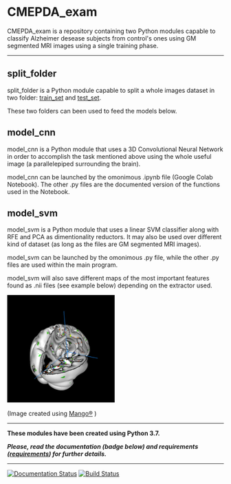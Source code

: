 # CMEPDA_exam

CMEPDA_exam is a repository containing two Python modules capable to classify Alzheimer desease subjects from control's ones using GM segmented MRI images using a single training phase.


---

## split_folder

split_folder is a Python module capable to split a whole images dataset in two folder: [train_set](https://github.com/ACfma/CMEPDA_exam/tree/main/IMAGES/train_set) and [test_set](https://github.com/ACfma/CMEPDA_exam/tree/main/IMAGES/test_set).

These two folders can been used to feed the models below.

## model_cnn

model_cnn is a Python module that uses a 3D Convolutional Neural Network in order to accomplish the task mentioned above using the whole useful image (a parallelepiped surrounding the brain).

model_cnn can be launched by the omonimous .ipynb file (Google Colab Notebook). The other .py files are the documented version of the functions used in the Notebook.

## model_svm

model_svm is a Python module that uses a linear SVM classifier along with RFE and PCA as dimentionality reductors. It may also be used over different kind of dataset (as long as the files are GM segmented MRI images).

model_svm can be launched by the omonimous .py file, while the other .py files are used within the main program.

model_svm will also save different maps of the most important features found as .nii files (see example below) depending on the extractor used.

<img src="https://github.com/ACfma/CMEPDA_exam/blob/main/IMAGES/summed_ctrl.png" height="250" width="250">

(Image created using [Mango®](http://ric.uthscsa.edu/mango/mango.html) )

---

**These modules have been created using Python 3.7.**

***Please, read the documentation (badge below) and requirements ([requirements](https://github.com/ACfma/CMEPDA_exam/blob/main/requirements.txt)) for further details.***

---

[![Documentation Status](https://readthedocs.org/projects/cmepda-exam/badge/?version=latest)](https://cmepda-exam.readthedocs.io/en/latest/?badge=latest)
[![Build Status](https://travis-ci.org/ACfma/CMEPDA_exam.svg?branch=main)](https://travis-ci.org/ACfma/CMEPDA_exam)
